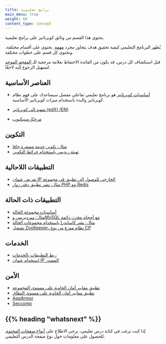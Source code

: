 ```yaml
---
title: برامج تعليمية
main_menu: true
weight: 60
content_type: concept
---
```


<!-- overview -->

يحتوي هذا القسم من وثائق كوبرناتيز على برامج تعليمية.

يُظهر البرنامج التعليمي كيفية تحقيق هدف يتجاوز مجرد [مهمة](/docs/tasks/). يحتوي على أقسام مختلفة، وتحتوي كل قسم على خطوات مختلفة.

قبل استكشاف كل درس، قد يكون من الفائدة الاحتفاظ بعلامة مرجعية للـ [المعجم الموحد](/docs/reference/glossary/) لتسهيل الرجوع إليه لاحقًا.

<!-- body -->

## العناصر الأساسية

* [أساسيات كوبرناتيز](/docs/tutorials/kubernetes-basics/) هو برنامج تعليمي تفاعلي مفصل سيساعدك على فهم نظام كوبرناتيز والبدء باستخدام ميزات كوبرناتيز الأساسية.

* [تمهيد إلى كوبرناتيز (edX) (EN)](https://www.edx.org/course/introduction-kubernetes-linuxfoundationx-lfs158x#)

* [مرحبًا، مينيكيوب](/ar/docs/tutorials/hello-minikube/)

## التكوين

* [مثال: تكوين خدمة مصغرة جافا](/docs/tutorials/configuration/configure-java-microservice/)
* [تهيئة ريديس باستخدام خرائط التكوين](/docs/tutorials/configuration/configure-redis-using-configmap/)

## التطبيقات اللاحالية

* [تعريض عنوان IP الخارجي للوصول إلى تطبيق في مجموعة](/docs/tutorials/stateless-application/expose-external-ip-address/)
* [مثال: نشر تطبيق دفتر زوار PHP مع Redis](/docs/tutorials/stateless-application/guestbook/)

## التطبيقات ذات الحالة

* [أساسيات مجموعة الحالة](/docs/tutorials/stateful-application/basic-stateful-set/)
* [مثال: ووردبريس وMySQL مع أحجام مخزن دائمة](/docs/tutorials/stateful-application/mysql-wordpress-persistent-volume/)
* [مثال: نشر كاساندرا باستخدام مجموعات الحالة](/docs/tutorials/stateful-application/cassandra/)
* [تشغيل ZooKeeper، نظام موزع من نوع CP](/docs/tutorials/stateful-application/zookeeper/)

## الخدمات

* [ربط التطبيقات بالخدمات](/docs/tutorials/services/connect-applications-service/)
* [استخدام عنوان IP المصدر](/docs/tutorials/services/source-ip/)

## الأمن

* [تطبيق معايير أمان الحاوية على مستوى المجموعة](/docs/tutorials/security/cluster-level-pss/)
* [تطبيق معايير أمان الحاوية على مستوى النطاق](/docs/tutorials/security/ns-level-pss/)
* [AppArmor](/docs/tutorials/security/apparmor/)
* [Seccomp](/docs/tutorials/security/seccomp/)

## {{% heading "whatsnext" %}}

إذا كنت ترغب في كتابة درس تعليمي، يرجى الاطلاع على
[أنواع صفحات المحتوى](/docs/contribute/style/page-content-types/)
للحصول على معلومات حول نوع صفحة الدرس التعليمي.
